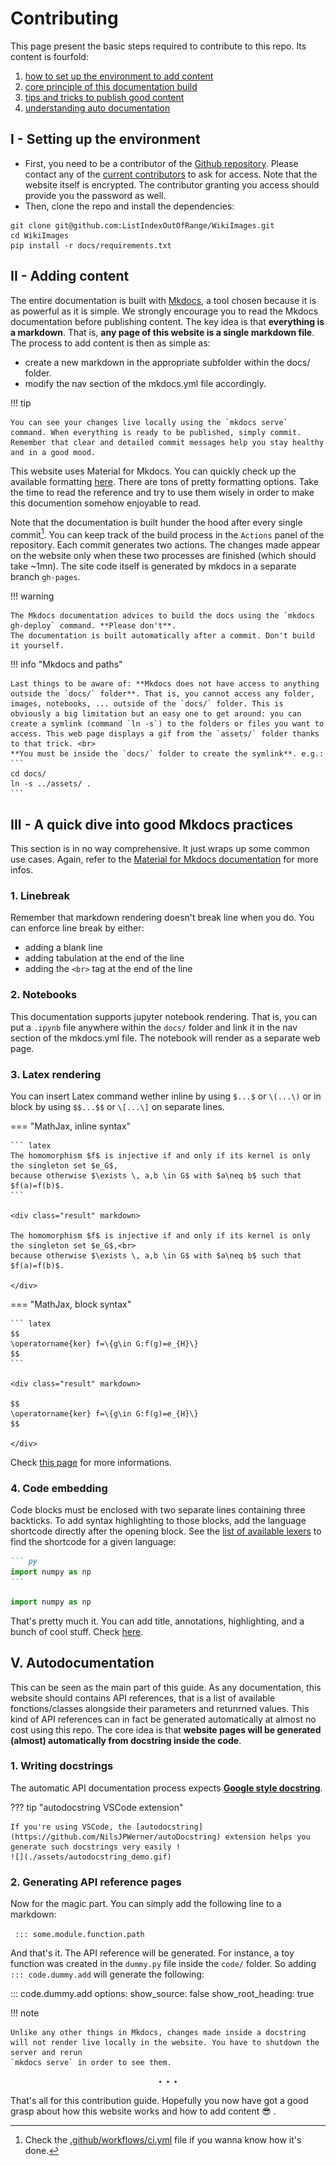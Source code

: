 # Contributing

<!-- For full documentation visit [mkdocs.org](https://www.mkdocs.org).

## Commands

* `mkdocs new [dir-name]` - Create a new project.
* `mkdocs serve` - Start the live-reloading docs server.
* `mkdocs build` - Build the documentation site.
* `mkdocs -h` - Print help message and exit.

## Project layout

    mkdocs.yml    # The configuration file.
    docs/
        index.md  # The documentation homepage.
        ...       # Other markdown pages, images and other files. -->


This page present the basic steps required to contribute to this repo. Its content is fourfold:

1. [how to set up the environment to add content](#setting-up-the-environment)<br>
2. [core principle of this documentation build](#adding-content)<br>
3. [tips and tricks to publish good content](#a-quick-dive-into-good-mkdocs-practices)<br>
4. [understanding auto documentation](#autodocumentation)


## I - Setting up the environment

* First, you need to be a contributor of the [Github repository](https://github.com/ListIndexOutOfRange/WikiImages). Please contact any of the [current contributors](https://github.com/ListIndexOutOfRange/WikiImages/graphs/contributors) to ask for access. Note that the website itself is encrypted. The contributor granting you access should provide you the password as well.
* Then, clone the repo and install the dependencies:
```
git clone git@github.com:ListIndexOutOfRange/WikiImages.git
cd WikiImages
pip install -r docs/requirements.txt
```

## II - Adding content

The entire documentation is built with [Mkdocs](https://www.mkdocs.org/getting-started/), a tool chosen because it is as powerful as it is simple. We strongly encourage you to read the Mkdocs documentation before publishing content. The key idea is that **everything is a markdown**. That is, **any page of this website is a single markdown file**.  The process to add content is then as simple as:<br>

* create a new markdown in the appropriate subfolder within the docs/ folder.<br>
* modify the nav section of the mkdocs.yml file accordingly.<br>


!!! tip
    
    You can see your changes live locally using the `mkdocs serve` command. When everything is ready to be published, simply commit. Remember that clear and detailed commit messages help you stay healthy and in a good mood.


This website uses Material for Mkdocs. You can quickly check up the available formatting [here](https://squidfunk.github.io/mkdocs-material/reference/). There are tons of pretty formatting options. Take the time to read the reference and try to use them wisely in order to make this documention somehow enjoyable to read.


Note that the documentation is built hunder the hood after every single commit[^1]. You can keep track of the build process in the `Actions` panel of the repository. Each commit generates two actions. The changes made appear on the website only when these two processes are finished (which should take ~1mn). The site code itself is generated by mkdocs in a separate branch `gh-pages`. 

[^1]: Check the [.github/workflows/ci.yml](https://github.com/ListIndexOutOfRange/WikiImages/blob/main/.github/workflows/ci.yml) file if you wanna know how it's done.

!!! warning 

    The Mkdocs documentation advices to build the docs using the `mkdocs gh-deploy` command. **Please don't**.
    The documentation is built automatically after a commit. Don't build it yourself.


!!! info "Mkdocs and paths"

    Last things to be aware of: **Mkdocs does not have access to anything outside the `docs/` folder**. That is, you cannot access any folder, images, notebooks, ... outside of the `docs/` folder. This is obviously a big limitation but an easy one to get around: you can create a symlink (command `ln -s`) to the folders or files you want to access. This web page displays a gif from the `assets/` folder thanks to that trick. <br>
    **You must be inside the `docs/` folder to create the symlink**. e.g.:
    ```
    cd docs/
    ln -s ../assets/ .
    ```


## III - A quick dive into good Mkdocs practices


This section is in no way comprehensive. It just wraps up some common use cases. Again, refer to the [Material for Mkdocs documentation](https://squidfunk.github.io/mkdocs-material/reference/) for more infos. 


### 1. Linebreak

Remember that markdown rendering doesn't break line when you do. You can enforce line break by either:

- adding a blank line
- adding tabulation at the end of the line
- adding the `<br>` tag at the end of the line


### 2. Notebooks

This documentation supports jupyter notebook rendering. That is, you can put a `.ipynb` file anywhere within the `docs/` folder and link it in the nav section of the mkdocs.yml file. The notebook will render as a separate web page.


### 3. Latex rendering

You can insert Latex command wether inline by using `$...$` or `\(...\)` or in block by using `$$...$$` or `\[...\]` on separate lines.

=== "MathJax, inline syntax"

    ``` latex
    The homomorphism $f$ is injective if and only if its kernel is only the singleton set $e_G$,
    because otherwise $\exists \, a,b \in G$ with $a\neq b$ such that $f(a)=f(b)$.
    ```

    <div class="result" markdown>

    The homomorphism $f$ is injective if and only if its kernel is only the singleton set $e_G$,<br>
    because otherwise $\exists \, a,b \in G$ with $a\neq b$ such that $f(a)=f(b)$.

    </div>

=== "MathJax, block syntax"

    ``` latex
    $$
    \operatorname{ker} f=\{g\in G:f(g)=e_{H}\}
    $$
    ```

    <div class="result" markdown>

    $$
    \operatorname{ker} f=\{g\in G:f(g)=e_{H}\}
    $$

    </div>


Check [this page](https://squidfunk.github.io/mkdocs-material/reference/mathjax/) for more informations. 


### 4. Code embedding

Code blocks must be enclosed with two separate lines containing three backticks.
To add syntax highlighting to those blocks, add the language shortcode directly
after the opening block. See the [list of available lexers](https://pygments.org/docs/lexers/) to find the
shortcode for a given language:

```` markdown title="Code block"
``` py
import numpy as np
```
````
<div class="result" markdown>

``` py
import numpy as np
```

</div>

That's pretty much it. You can add title, annotations, highlighting, and a bunch of cool stuff. Check [here](https://squidfunk.github.io/mkdocs-material/reference/code-blocks/).


## V. Autodocumentation

This can be seen as the main part of this guide. As any documentation, this website should contains API references, that is a list of available fonctions/classes alongside their parameters and retunrned values. This kind of API references can in fact be generated automatically at almost no cost using this repo. The core idea is that **website pages will be generated (almost) automatically from docstring inside the code**.

### 1. Writing docstrings

The automatic API documentation process expects [**Google style docstring**](https://gist.github.com/redlotus/3bc387c2591e3e908c9b63b97b11d24e). 

??? tip "autodocstring VSCode extension"

    If you're using VSCode, the [autodocstring](https://github.com/NilsJPWerner/autoDocstring) extension helps you generate such docstrings very easily !
    ![](./assets/autodocstring_demo.gif)

### 2. Generating API reference pages

Now for the magic part. You can simply add the following line to a markdown:

` ::: some.module.function.path`

And that's it. The API reference will be generated. For instance, a toy function was created in the `dummy.py` file inside the `code/` folder. So adding
` ::: code.dummy.add` will generate the following:


::: code.dummy.add
    options:
        show_source: false
        show_root_heading: true
      

!!! note

    Unlike any other things in Mkdocs, changes made inside a docstring will not render live locally in the website. You have to shutdown the server and rerun
    `mkdocs serve` in order to see them.


$$
\star\star\star 
$$

That's all for this contribution guide. Hopefully you now have got a good grasp about how this website works and how to add content :sunglasses: .